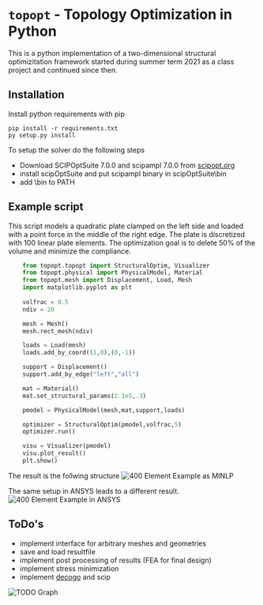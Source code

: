 # ``topopt`` - Topology Optimization in Python 
This is a python implementation of a two-dimensional structural optimizitation framework started during summer term 2021 as a class project and continued since then.

## Installation
Install python requirements with pip
```
pip install -r requirements.txt
py setup.py install
```
To setup the solver do the following steps
- Download SCIPOptSuite 7.0.0 and scipampl 7.0.0 from [scipopt.org](https://scipopt.org/)
- install scipOptSuite and put scipampl binary in scipOptSuite\bin
- add \bin to PATH

## Example script
This script models a quadratic plate clamped on the left side and loaded with a point force in the middle of the right edge. The plate is discretized with 100 linear plate elements. The optimization goal is to delete 50% of the volume and minimize the compliance. 

```python
    from topopt.topopt import StructuralOptim, Visualizer
    from topopt.physical import PhysicalModel, Material
    from topopt.mesh import Displacement, Load, Mesh
    import matplotlib.pyplot as plt
    
    volfrac = 0.5
    ndiv = 20

    mesh = Mesh()
    mesh.rect_mesh(ndiv)

    loads = Load(mesh)
    loads.add_by_coord((1,0),(0,-1))

    support = Displacement()
    support.add_by_edge("left","all")

    mat = Material()
    mat.set_structural_params(2.1e5,.3)

    pmodel = PhysicalModel(mesh,mat,support,loads)

    optimizer = StructuralOptim(pmodel,volfrac,5)
    optimizer.run()

    visu = Visualizer(pmodel)
    visu.plot_result()
    plt.show()
```

The result is the follwing structure
![400 Element Example as MINLP](/docs/images/400elements_global.png)

The same setup in ANSYS leads to a different result.
![400 Element Example in ANSYS](/docs/images/400elements_local.png)


## ToDo's
- implement interface for arbitrary meshes and geometries
- save and load resultfile
- implement post processing of results (FEA for final design)
- implement stress minimization 
- implement [decogo](https://github.com/ouyang-w-19/decogo) and scip

![TODO Graph](/docs/images/todos.png)
